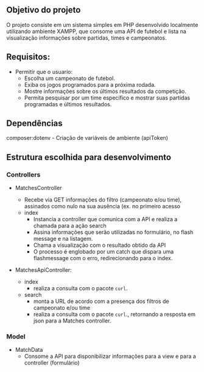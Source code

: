 ## Objetivo do projeto
O projeto consiste em um sistema simples em PHP desenvolvido localmente utilizando ambiente XAMPP, que consome uma API de futebol e lista na visualização informações sobre partidas, times e campeonatos.

## Requisitos:
- Permitir que o usuario:
	- Escolha um campeonato de futebol.
	- Exiba os jogos programados para a próxima rodada.
  	- Mostre informações sobre os últimos resultados da competição.
	- Permita pesquisar por um time específico e mostrar suas partidas programadas e últimos resultados.

## Dependências
  composer:dotenv - Criação de variáveis de ambiente (apiToken)

## Estrutura escolhida para desenvolvimento

### Controllers
- MatchesController 
	- Recebe via GET informações do filtro (campeonato e/ou time), assinados como nulo na sua ausência (ex. no primeiro acesso
	- index
		- Instancia a controller que comunica com a API e realiza a chamada para a ação search
		- Assina informações que serão utilizadas no formulário, no flash message e na listagem.
		- Chama a visualização com o resultado obtido da API
		- O processo é englobado por um catch que dispara uma flashmessage com o erro, redirecionando para o index.

		
- MatchesApiController:
	- index
		- realiza a consulta com o pacote `curl`.
	- search
		- monta a URL de acordo com a presença dos filtros de campeonato e/ou time
		- realiza a consulta com o pacote `curl`., retornando a resposta em json para a Matches controller.
    
### Model
- MatchData
	- Consome a API para disponibilizar informações para a view e para a controller (formulário)

